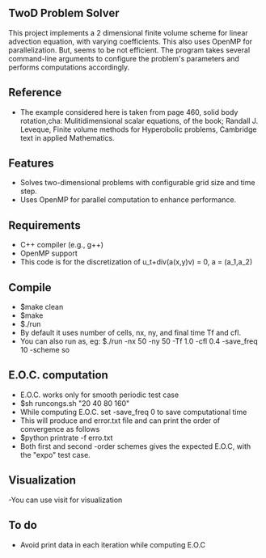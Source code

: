 ## TwoD Problem Solver
This project implements a 2 dimensional finite volume scheme for linear advection equation, with varying coefficients. This also uses OpenMP for parallelization. But, seems to be not efficient. The program takes several command-line arguments to configure the problem's parameters and performs computations accordingly.
## Reference
- The example considered here is taken from page 460, solid body rotation,cha: Mulitidimensional scalar equations, of the book;  Randall J. Leveque, Finite volume methods for Hyperobolic problems, Cambridge text in applied Mathematics.
## Features
- Solves two-dimensional problems with configurable grid size and time step.
- Uses OpenMP for parallel computation to enhance performance.
## Requirements
- C++ compiler (e.g., g++)
- OpenMP support
- This code is for the discretization of u_t+div(a(x,y)v) = 0, a = (a_1,a_2)
## Compile 
- $make clean
- $make 
- $./run
- By default it uses number of cells, nx, ny, and final time Tf and cfl.
- You can also run as, eg: $./run -nx 50 -ny 50 -Tf 1.0 -cfl 0.4 -save_freq 10 -scheme so

## E.O.C. computation 
- E.O.C. works only for smooth periodic test case
- $sh runcongs.sh "20 40 80 160"
- While computing E.O.C. set -save_freq 0 to save computational time
- This will produce and error.txt file and can print the order of convergence as follows
- $python printrate -f erro.txt
- Both first and second -order schemes gives the expected E.O.C, with the "expo" test case.
## Visualization
-You can use visit for visualization
## To do
- Avoid print data in each iteration while computing E.O.C

